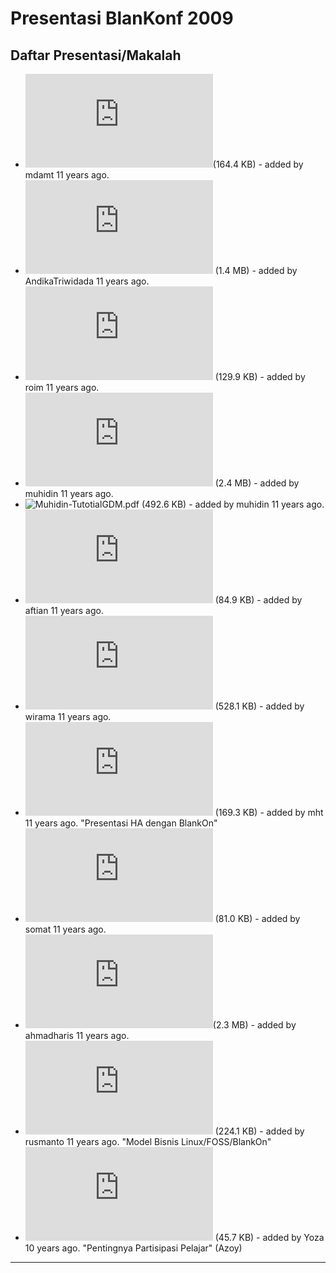 # Presentasi BlanKonf 2009

## Daftar Presentasi/Makalah 
+  ![srimubil.odp](https://github.com/BlankOn/wiki/blob/master/raw-attachment/wiki/BlanKonf/2009/Presentasi/srimubil.odp)(164.4 KB) - added by mdamt 11 years ago.
+  ![yeyen-maint.odp](https://github.com/BlankOn/wiki/blob/master/raw-attachment/wiki/BlanKonf/2009/Presentasi/yeyen-maint.odp) (1.4 MB) - added by AndikaTriwidada 11 years ago.
+  ![imron-presentation-assistive-tech.odp](https://github.com/BlankOn/wiki/blob/master/raw-attachment/wiki/BlanKonf/2009/Presentasi/imron-presentation-assistive-tech.odp) (129.9 KB) - added by roim 11 years ago.
+ ![Muhidin-PresentasiGDM.odp](https://github.com/BlankOn/wiki/blob/master/raw-attachment/wiki/BlanKonf/2009/Presentasi/Muhidin-PresentasiGDM.odp) (2.4 MB) - added by muhidin 11 years ago.
+ ![Muhidin-TutotialGDM.pdf](https://github.com/BlankOn/wiki/blob/master/raw-attachment/wiki/BlanKonf/2009/Presentasi/Muhidin-TutotialGDM.pdf​) (492.6 KB) - added by muhidin 11 years ago.
+ ![Pemasaran BlankonF.odp](https://github.com/BlankOn/wiki/blob/master/raw-attachment/wiki/BlanKonf/2009/Presentasi/Muhidin-PresentasiGDM.odp) (84.9 KB) - added by aftian 11 years ago.
+ ![Paket-Debian.pdf](https://github.com/BlankOn/wiki/blob/master/raw-attachment/wiki/BlanKonf/2009/Presentasi/Paket-Debian.pdf) (528.1 KB) - added by wirama 11 years ago.
+ ![blankof-HA.odt](https://github.com/BlankOn/wiki/blob/master/raw-attachment/wiki/BlanKonf/2009/Presentasi/blankof-HA.odt) (169.3 KB) - added by mht 11 years ago. "Presentasi HA dengan BlankOn"
+ ![seputar-blankon.odp](https://github.com/BlankOn/wiki/blob/master/raw-attachment/wiki/BlanKonf/2009/Presentasi/seputar-blankon.odp) (81.0 KB) - added by somat 11 years ago.
+ ![presentasi-icos.odp.tar.bz2](https://github.com/BlankOn/wiki/blob/master/raw-attachment/wiki/BlanKonf/2009/Presentasi/presentasi-icos.odp.tar.bz2)​ (2.3 MB) - added by ahmadharis 11 years ago.
+ ![model-bisnis-foss-dan-blankon.odp](https://github.com/BlankOn/wiki/blob/master/raw-attachment/wiki/BlanKonf/2009/Presentasi/model-bisnis-foss-dan-blankon.odp) (224.1 KB) - added by rusmanto 11 years ago. "Model Bisnis Linux/FOSS/BlankOn"
+ ![yoza-pentingnya.odp](https://github.com/BlankOn/wiki/blob/master/raw-attachment/wiki/BlanKonf/2009/Presentasi/yoza-pentingnya.odp) (45.7 KB) - added by Yoza 10 years ago. "Pentingnya Partisipasi Pelajar" (Azoy)

---
 




